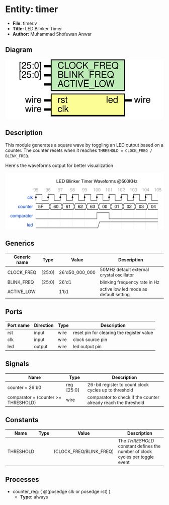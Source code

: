 
# Entity: timer 
- **File**: timer.v
- **Title:**  LED Blinker Timer
- **Author:**  Muhammad Shofuwan Anwar

## Diagram
![Diagram](timer.svg "Diagram")
## Description

This module generates a square wave by toggling an LED output based on a counter.
The counter resets when it reaches `THRESHOLD = CLOCK_FREQ / BLINK_FREQ`.

Here's the waveforms output for better visualization



![alt text](wavedrom_CyKW0.svg "title")

 


## Generics

| Generic name | Type   | Value          | Description                               |
| ------------ | ------ | -------------- | ----------------------------------------- |
| CLOCK_FREQ   | [25:0] | 26'd50_000_000 | 50MHz default external crystal oscillator |
| BLINK_FREQ   | [25:0] | 26'd1          | blinking frequency rate in Hz             |
| ACTIVE_LOW   |        | 1'b1           | active low led mode as default setting    |

## Ports

| Port name | Direction | Type | Description                               |
| --------- | --------- | ---- | ----------------------------------------- |
| rst       | input     | wire | reset pin for clearing the register value |
| clk       | input     | wire | clock source pin                          |
| led       | output    | wire | led output pin                            |

## Signals

| Name                                | Type       | Description                                                    |
| ----------------------------------- | ---------- | -------------------------------------------------------------- |
| counter = 26'b0                     | reg [25:0] | 26-bit register to count clock cycles up to threshold          |
| comparator = (counter >= THRESHOLD) | wire       | comparator to check if the counter already reach the threshold |

## Constants

| Name      | Type | Value                   | Description                                                                  |
| --------- | ---- | ----------------------- | ---------------------------------------------------------------------------- |
| THRESHOLD |      | (CLOCK_FREQ/BLINK_FREQ) | The *THRESHOLD* constant defines the number of clock cycles per toggle event |

## Processes
- counter_reg: ( @(posedge clk or posedge rst) )
  - **Type:** always

